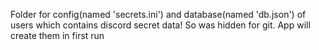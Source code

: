 Folder for config(named 'secrets.ini') and database(named 'db.json') of users which contains discord secret data!
So was hidden for git. App will create them in first run